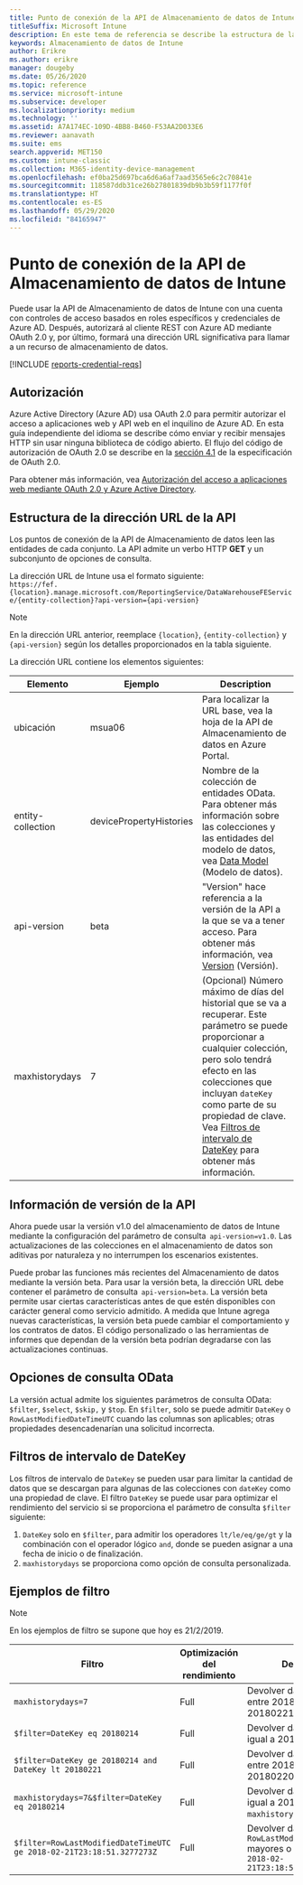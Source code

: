 ```yaml
---
title: Punto de conexión de la API de Almacenamiento de datos de Intune
titleSuffix: Microsoft Intune
description: En este tema de referencia se describe la estructura de la dirección URL de la API Data Warehouse de Microsoft Intune. Se proporcionan ejemplos de filtro.
keywords: Almacenamiento de datos de Intune
author: Erikre
ms.author: erikre
manager: dougeby
ms.date: 05/26/2020
ms.topic: reference
ms.service: microsoft-intune
ms.subservice: developer
ms.localizationpriority: medium
ms.technology: ''
ms.assetid: A7A174EC-109D-4BB8-B460-F53AA2D033E6
ms.reviewer: aanavath
ms.suite: ems
search.appverid: MET150
ms.custom: intune-classic
ms.collection: M365-identity-device-management
ms.openlocfilehash: ef0ba25d697bca6d6a6af7aad3565e6c2c70841e
ms.sourcegitcommit: 118587ddb31ce26b27801839db9b3b59f1177f0f
ms.translationtype: HT
ms.contentlocale: es-ES
ms.lasthandoff: 05/29/2020
ms.locfileid: "84165947"
---
```

# <a name="intune-data-warehouse-api-endpoint"></a>Punto de conexión de la API de Almacenamiento de datos de Intune

Puede usar la API de Almacenamiento de datos de Intune con una cuenta con controles de acceso basados en roles específicos y credenciales de Azure AD. Después, autorizará al cliente REST con Azure AD mediante OAuth 2.0 y, por último, formará una dirección URL significativa para llamar a un recurso de almacenamiento de datos.

[!INCLUDE [reports-credential-reqs](../includes/reports-credential-reqs.md)]

## <a name="authorization"></a>Autorización

Azure Active Directory (Azure AD) usa OAuth 2.0 para permitir autorizar el acceso a aplicaciones web y API web en el inquilino de Azure AD. En esta guía independiente del idioma se describe cómo enviar y recibir mensajes HTTP sin usar ninguna biblioteca de código abierto. El flujo del código de autorización de OAuth 2.0 se describe en la [sección 4.1](https://tools.ietf.org/html/rfc6749#section-4.1) de la especificación de OAuth 2.0.

Para obtener más información, vea [Autorización del acceso a aplicaciones web mediante OAuth 2.0 y Azure Active Directory](https://docs.microsoft.com/azure/active-directory/develop/active-directory-protocols-oauth-code).

## <a name="api-url-structure"></a>Estructura de la dirección URL de la API

Los puntos de conexión de la API de Almacenamiento de datos leen las entidades de cada conjunto. La API admite un verbo HTTP **GET** y un subconjunto de opciones de consulta.

La dirección URL de Intune usa el formato siguiente:  
`https://fef.{location}.manage.microsoft.com/ReportingService/DataWarehouseFEService/{entity-collection}?api-version={api-version}`

> [!NOTE]
> En la dirección URL anterior, reemplace `{location}`, `{entity-collection}` y `{api-version}` según los detalles proporcionados en la tabla siguiente.

La dirección URL contiene los elementos siguientes:

| Elemento | Ejemplo | Description |
|-------------------|------------|--------------------------------------------------------------------------------------------------------------------|
| ubicación | msua06 | Para localizar la URL base, vea la hoja de la API de Almacenamiento de datos en Azure Portal. |
| entity-collection | devicePropertyHistories | Nombre de la colección de entidades OData. Para obtener más información sobre las colecciones y las entidades del modelo de datos, vea [Data Model](reports-ref-data-model.md) (Modelo de datos). |
| api-version | beta | "Version" hace referencia a la versión de la API a la que se va a tener acceso. Para obtener más información, vea [Version](reports-api-url.md#api-version-information) (Versión). |
| maxhistorydays | 7 | (Opcional) Número máximo de días del historial que se va a recuperar. Este parámetro se puede proporcionar a cualquier colección, pero solo tendrá efecto en las colecciones que incluyan `dateKey` como parte de su propiedad de clave. Vea [Filtros de intervalo de DateKey](reports-api-url.md#datekey-range-filters) para obtener más información. |

## <a name="api-version-information"></a>Información de versión de la API

Ahora puede usar la versión v1.0 del almacenamiento de datos de Intune mediante la configuración del parámetro de consulta  `api-version=v1.0`. Las actualizaciones de las colecciones en el almacenamiento de datos son aditivas por naturaleza y no interrumpen los escenarios existentes.

Puede probar las funciones más recientes del Almacenamiento de datos mediante la versión beta. Para usar la versión beta, la dirección URL debe contener el parámetro de consulta  `api-version=beta`. La versión beta permite usar ciertas características antes de que estén disponibles con carácter general como servicio admitido. A medida que Intune agrega nuevas características, la versión beta puede cambiar el comportamiento y los contratos de datos. El código personalizado o las herramientas de informes que dependan de la versión beta podrían degradarse con las actualizaciones continuas.

## <a name="odata-query-options"></a>Opciones de consulta OData

La versión actual admite los siguientes parámetros de consulta OData: `$filter`, `$select`, `$skip,` y `$top`. En `$filter`, solo se puede admitir `DateKey` o `RowLastModifiedDateTimeUTC` cuando las columnas son aplicables; otras propiedades desencadenarían una solicitud incorrecta.

## <a name="datekey-range-filters"></a>Filtros de intervalo de DateKey

Los filtros de intervalo de `DateKey` se pueden usar para limitar la cantidad de datos que se descargan para algunas de las colecciones con `dateKey` como una propiedad de clave. El filtro `DateKey` se puede usar para optimizar el rendimiento del servicio si se proporciona el parámetro de consulta `$filter` siguiente:

1. `DateKey` solo en `$filter`, para admitir los operadores `lt/le/eq/ge/gt` y la combinación con el operador lógico `and`, donde se pueden asignar a una fecha de inicio o de finalización.
2. `maxhistorydays` se proporciona como opción de consulta personalizada.<br>

## <a name="filter-examples"></a>Ejemplos de filtro

> [!NOTE]
> En los ejemplos de filtro se supone que hoy es 21/2/2019.

|                             Filtro                             |           Optimización del rendimiento           |                                          Description                                          |
|----------------------------------------------------------------|----------------------------------------------|-----------------------------------------------------------------------------------------------|
|    `maxhistorydays=7`                                            |    Full                                      |    Devolver datos con `DateKey` entre 20180214 y 20180221.                                     |
|    `$filter=DateKey eq 20180214`                                 |    Full                                      |    Devolver datos con `DateKey` igual a 20180214.                                                    |
|    `$filter=DateKey ge 20180214 and DateKey lt 20180221`         |    Full                                      |    Devolver datos con `DateKey` entre 20180214 y 20180220.                                     |
|    `maxhistorydays=7&$filter=DateKey eq 20180214`                |    Full                                      |    Devolver datos con `DateKey` igual a 20180214. `maxhistorydays` se omite.                            |
|    `$filter=RowLastModifiedDateTimeUTC ge 2018-02-21T23:18:51.3277273Z`                                |    Full                                       |    Devolver datos con `RowLastModifiedDateTimeUTC` mayores o iguales que `2018-02-21T23:18:51.3277273Z`                             |
